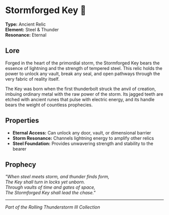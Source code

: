 # Stormforged Key 🔑

**Type:** Ancient Relic  
**Element:** Steel & Thunder  
**Resonance:** Eternal  

## Lore

Forged in the heart of the primordial storm, the Stormforged Key bears the essence of lightning and the strength of tempered steel. This relic holds the power to unlock any vault, break any seal, and open pathways through the very fabric of reality itself.

The Key was born when the first thunderbolt struck the anvil of creation, imbuing ordinary metal with the raw power of the storm. Its jagged teeth are etched with ancient runes that pulse with electric energy, and its handle bears the weight of countless prophecies.

## Properties

- **Eternal Access:** Can unlock any door, vault, or dimensional barrier
- **Storm Resonance:** Channels lightning energy to amplify other relics
- **Steel Foundation:** Provides unwavering strength and stability to the bearer

## Prophecy

*"When steel meets storm, and thunder finds form,  
The Key shall turn in locks yet unborn.  
Through vaults of time and gates of space,  
The Stormforged Key shall lead the chase."*

---

*Part of the Rolling Thunderstorm III Collection*
